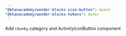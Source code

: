 ```yaml
---
"@khanacademy/wonder-blocks-icon-button": minor
"@khanacademy/wonder-blocks-tokens": minor
---
```


Add `chonky` category and ActivityIconButton component
